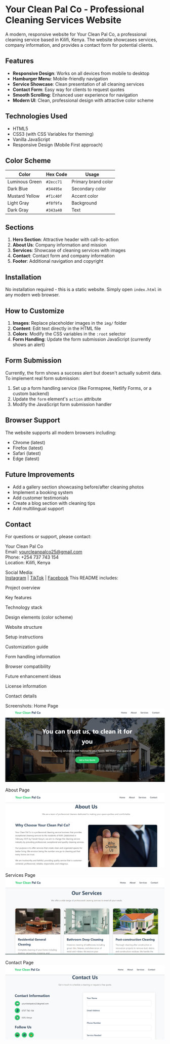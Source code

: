 # Your Clean Pal Co - Professional Cleaning Services Website


A modern, responsive website for Your Clean Pal Co, a professional cleaning service based in Kilifi, Kenya. The website showcases services, company information, and provides a contact form for potential clients.

## Features

- **Responsive Design**: Works on all devices from mobile to desktop
- **Hamburger Menu**: Mobile-friendly navigation
- **Service Showcase**: Clean presentation of all cleaning services
- **Contact Form**: Easy way for clients to request quotes
- **Smooth Scrolling**: Enhanced user experience for navigation
- **Modern UI**: Clean, professional design with attractive color scheme

## Technologies Used

- HTML5
- CSS3 (with CSS Variables for theming)
- Vanilla JavaScript
- Responsive Design (Mobile First approach)

## Color Scheme

| Color          | Hex Code  | Usage               |
|----------------|-----------|---------------------|
| Luminous Green | `#2ecc71` | Primary brand color |
| Dark Blue      | `#34495e` | Secondary color     |
| Mustard Yellow | `#f1c40f` | Accent color        |
| Light Gray     | `#f8f9fa` | Background          |
| Dark Gray      | `#343a40` | Text                |

## Sections

1. **Hero Section**: Attractive header with call-to-action
2. **About Us**: Company information and mission
3. **Services**: Showcase of cleaning services with images
4. **Contact**: Contact form and company information
5. **Footer**: Additional navigation and copyright

## Installation

No installation required - this is a static website. Simply open `index.html` in any modern web browser.

## How to Customize

1. **Images**: Replace placeholder images in the `img/` folder
2. **Content**: Edit text directly in the HTML file
3. **Colors**: Modify the CSS variables in the `:root` selector
4. **Form Handling**: Update the form submission JavaScript (currently shows an alert)

## Form Submission

Currently, the form shows a success alert but doesn't actually submit data. To implement real form submission:

1. Set up a form handling service (like Formspree, Netlify Forms, or a custom backend)
2. Update the `form` element's `action` attribute
3. Modify the JavaScript form submission handler

## Browser Support

The website supports all modern browsers including:

- Chrome (latest)
- Firefox (latest)
- Safari (latest)
- Edge (latest)

## Future Improvements

- Add a gallery section showcasing before/after cleaning photos
- Implement a booking system
- Add customer testimonials
- Create a blog section with cleaning tips
- Add multilingual support



## Contact

For questions or support, please contact:

Your Clean Pal Co  
Email: [yourcleanpalco25@gmail.com](mailto:yourcleanpalco25@gmail.com)  
Phone: +254 737 743 154  
Location: Kilifi, Kenya  

Social Media:  
[Instagram](https://www.instagram.com/yourcleanpalco25) | 
[TikTok](https://www.tiktok.com/@your.cleaning.pal) | 
[Facebook](https://www.facebook.com/share/19cb2XM1v9/)
This README includes:

Project overview

Key features

Technology stack

Design elements (color scheme)

Website structure

Setup instructions

Customization guide

Form handling information

Browser compatibility

Future enhancement ideas

License information

Contact details



Screenshots:
Home Page
![alt text](image.png)

About Page
![alt text](image-1.png)

Services Page
![alt text](image-2.png)

Contact Page
![alt text](image-3.png)